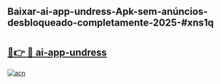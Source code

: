 ## Baixar-ai-app-undress-Apk-sem-anúncios-desbloqueado-completamente-2025-#xns1q

# <h2><a href="https://ainizakaria.my?title=ai-app-undress&ref=20M">🔗👉 🔴 ai-app-undress</a></h2>

[![acn](https://github.com/user-attachments/assets/0f9c940e-d8b0-45ae-aac7-cd30a18b3e1c)](https://ainizakaria.my?title=ai-app-undress&ref=20M)

